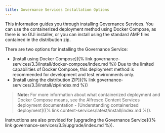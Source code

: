 ```yaml
---
title: Governance Services Installation Options
---
```


This information guides you through installing Governance Services. You can use the containerized deployment method using Docker Compose, as there is no GUI installer, or you can install using the standard AMP files contained in the distribution zip.

There are two options for installing the Governance Service:

* [Install using Docker Compose]({% link governance-services/3.3/install/docker-compose/index.md %}) Due to the limited capabilities of Docker Compose, this deployment method is recommended for development and test environments only.
* [Install using the distribution ZIP]({% link governance-services/3.3/install/zip/index.md %})

>**Note:** For more information about what containerized deployment and Docker Compose means, see the Alfresco Content Services deployment documentation - [Understanding containerized deployment]({% link content-services/latest/install/index.md %}).

Instructions are also provided for [upgrading the Governance Service]({% link governance-services/3.3/upgrade/index.md %}).
